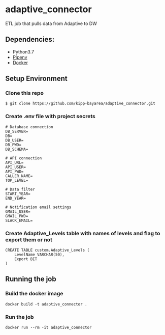 # adaptive_connector
ETL job that pulls data from Adaptive to DW

## Dependencies:
* Python3.7
* [Pipenv](https://pipenv.readthedocs.io/en/latest/)
* [Docker](https://www.docker.com/)

## Setup Environment

### Clone this repo
```
$ git clone https://github.com/kipp-bayarea/adaptive_connector.git
```

### Create .env file with project secrets
```
# Database connection
DB_SERVER=
DB=
DB_USER=
DB_PWD=
DB_SCHEMA=

# API connection
API_URL=
API_USER=
API_PWD=
CALLER_NAME=
TOP_LEVEL=

# Data filter
START_YEAR=
END_YEAR=

# Notification email settings
GMAIL_USER=
GMAIL_PWD=
SLACK_EMAIL=
```

### Create Adaptive_Levels table with names of levels and flag to export them or not
```
CREATE TABLE custom.Adaptive_Levels (
    LevelName VARCHAR(50),
    Export BIT
)
```

## Running the job

### Build the docker image
```
docker build -t adaptive_connector .
```

### Run the job
```
docker run --rm -it adaptive_connector
```
